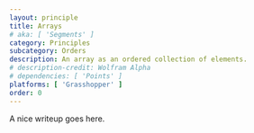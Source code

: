 ```yaml
---
layout: principle
title: Arrays
# aka: [ 'Segments' ]
category: Principles
subcategory: Orders
description: An array as an ordered collection of elements.
# description-credit: Wolfram Alpha
# dependencies: [ 'Points' ]
platforms: [ 'Grasshopper' ]
order: 0
---
```

A nice writeup goes here.
